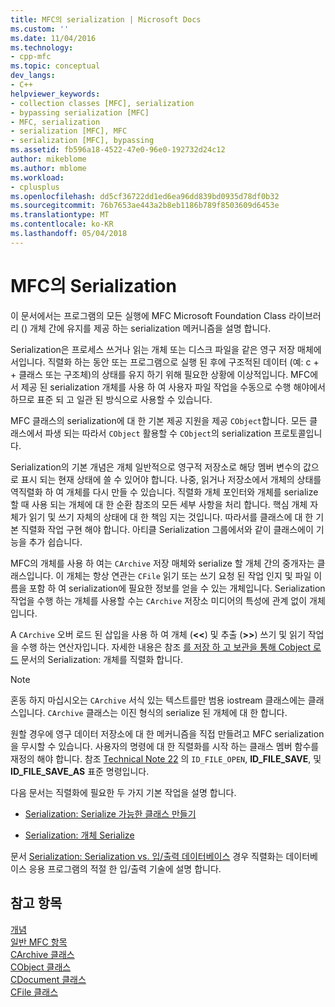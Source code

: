 ```yaml
---
title: MFC의 serialization | Microsoft Docs
ms.custom: ''
ms.date: 11/04/2016
ms.technology:
- cpp-mfc
ms.topic: conceptual
dev_langs:
- C++
helpviewer_keywords:
- collection classes [MFC], serialization
- bypassing serialization [MFC]
- MFC, serialization
- serialization [MFC], MFC
- serialization [MFC], bypassing
ms.assetid: fb596a18-4522-47e0-96e0-192732d24c12
author: mikeblome
ms.author: mblome
ms.workload:
- cplusplus
ms.openlocfilehash: dd5cf36722dd1ed6ea96dd839bd0935d78df0b32
ms.sourcegitcommit: 76b7653ae443a2b8eb1186b789f8503609d6453e
ms.translationtype: MT
ms.contentlocale: ko-KR
ms.lasthandoff: 05/04/2018
---
```

# <a name="serialization-in-mfc"></a>MFC의 Serialization
이 문서에서는 프로그램의 모든 실행에 MFC Microsoft Foundation Class 라이브러리 () 개체 간에 유지를 제공 하는 serialization 메커니즘을 설명 합니다.  
  
 Serialization은 프로세스 쓰거나 읽는 개체 또는 디스크 파일을 같은 영구 저장 매체에서입니다. 직렬화 하는 동안 또는 프로그램으로 실행 된 후에 구조적된 데이터 (예: c + + 클래스 또는 구조체)의 상태를 유지 하기 위해 필요한 상황에 이상적입니다. MFC에서 제공 된 serialization 개체를 사용 하 여 사용자 파일 작업을 수동으로 수행 해야에서 하므로 표준 되 고 일관 된 방식으로 사용할 수 있습니다.  
  
 MFC 클래스의 serialization에 대 한 기본 제공 지원을 제공 `CObject`합니다. 모든 클래스에서 파생 되는 따라서 `CObject` 활용할 수 `CObject`의 serialization 프로토콜입니다.  
  
 Serialization의 기본 개념은 개체 일반적으로 영구적 저장소로 해당 멤버 변수의 값으로 표시 되는 현재 상태에 쓸 수 있어야 합니다. 나중, 읽거나 저장소에서 개체의 상태를 역직렬화 하 여 개체를 다시 만들 수 있습니다. 직렬화 개체 포인터와 개체를 serialize 할 때 사용 되는 개체에 대 한 순환 참조의 모든 세부 사항을 처리 합니다. 핵심 개체 자체가 읽기 및 쓰기 자체의 상태에 대 한 책임 지는 것입니다. 따라서를 클래스에 대 한 기본 직렬화 작업 구현 해야 합니다. 아티클 Serialization 그룹에서와 같이 클래스에이 기능을 추가 쉽습니다.  
  
 MFC의 개체를 사용 하 여는 `CArchive` 저장 매체와 serialize 할 개체 간의 중개자는 클래스입니다. 이 개체는 항상 연관는 `CFile` 읽기 또는 쓰기 요청 된 작업 인지 및 파일 이름을 포함 하 여 serialization에 필요한 정보를 얻을 수 있는 개체입니다. Serialization 작업을 수행 하는 개체를 사용할 수는 `CArchive` 저장소 미디어의 특성에 관계 없이 개체입니다.  
  
 A `CArchive` 오버 로드 된 삽입을 사용 하 여 개체 (**<\<**) 및 추출 (**>>**) 쓰기 및 읽기 작업을 수행 하는 연산자입니다. 자세한 내용은 참조 [를 저장 하 고 보관을 통해 Cobject 로드](../mfc/storing-and-loading-cobjects-via-an-archive.md) 문서의 Serialization: 개체를 직렬화 합니다.  
  
> [!NOTE]
>  혼동 하지 마십시오는 `CArchive` 서식 있는 텍스트를만 범용 iostream 클래스에는 클래스입니다. `CArchive` 클래스는 이진 형식의 serialize 된 개체에 대 한 합니다.  
  
 원할 경우에 영구 데이터 저장소에 대 한 메커니즘을 직접 만들려고 MFC serialization을 무시할 수 있습니다. 사용자의 명령에 대 한 직렬화를 시작 하는 클래스 멤버 함수를 재정의 해야 합니다. 참조 [Technical Note 22](../mfc/tn022-standard-commands-implementation.md) 의 `ID_FILE_OPEN`, **ID_FILE_SAVE**, 및 **ID_FILE_SAVE_AS** 표준 명령입니다.  
  
 다음 문서는 직렬화에 필요한 두 가지 기본 작업을 설명 합니다.  
  
-   [Serialization: Serialize 가능한 클래스 만들기](../mfc/serialization-making-a-serializable-class.md)  
  
-   [Serialization: 개체 Serialize](../mfc/serialization-serializing-an-object.md)  
  
 문서 [Serialization: Serialization vs. 입/출력 데이터베이스](../mfc/serialization-serialization-vs-database-input-output.md) 경우 직렬화는 데이터베이스 응용 프로그램의 적절 한 입/출력 기술에 설명 합니다.  
  
## <a name="see-also"></a>참고 항목  
 [개념](../mfc/mfc-concepts.md)   
 [일반 MFC 항목](../mfc/general-mfc-topics.md)   
 [CArchive 클래스](../mfc/reference/carchive-class.md)   
 [CObject 클래스](../mfc/reference/cobject-class.md)   
 [CDocument 클래스](../mfc/reference/cdocument-class.md)   
 [CFile 클래스](../mfc/reference/cfile-class.md)
